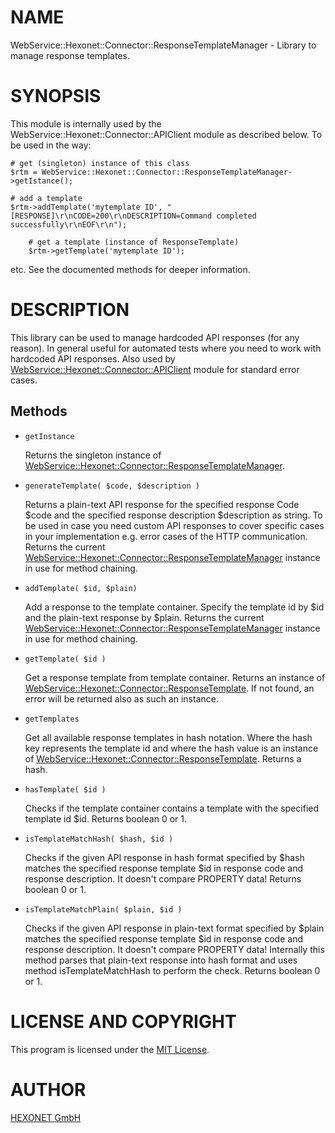 # NAME

WebService::Hexonet::Connector::ResponseTemplateManager - Library to manage response templates.

# SYNOPSIS

This module is internally used by the WebService::Hexonet::Connector::APIClient module as described below.
To be used in the way:

    # get (singleton) instance of this class
    $rtm = WebService::Hexonet::Connector::ResponseTemplateManager->getIstance();

    # add a template
    $rtm->addTemplate('mytemplate ID', "[RESPONSE]\r\nCODE=200\r\nDESCRIPTION=Command completed successfully\r\nEOF\r\n");

        # get a template (instance of ResponseTemplate)
        $rtm->getTemplate('mytemplate ID');

etc. See the documented methods for deeper information.

# DESCRIPTION

This library can be used to manage hardcoded API responses (for any reason).
In general useful for automated tests where you need to work with hardcoded API responses.
Also used by [WebService::Hexonet::Connector::APIClient](https://metacpan.org/pod/WebService%3A%3AHexonet%3A%3AConnector%3A%3AAPIClient) module for standard error cases.

## Methods

- `getInstance`

  Returns the singleton instance of [WebService::Hexonet::Connector::ResponseTemplateManager](https://metacpan.org/pod/WebService%3A%3AHexonet%3A%3AConnector%3A%3AResponseTemplateManager).

- `generateTemplate( $code, $description )`

  Returns a plain-text API response for the specified response Code $code
  and the specified response description $description as string.
  To be used in case you need custom API responses to cover specific cases
  in your implementation e.g. error cases of the HTTP communication.
  Returns the current [WebService::Hexonet::Connector::ResponseTemplateManager](https://metacpan.org/pod/WebService%3A%3AHexonet%3A%3AConnector%3A%3AResponseTemplateManager) instance in use for method chaining.

- `addTemplate( $id, $plain)`

  Add a response to the template container.
  Specify the template id by $id and the plain-text response by $plain.
  Returns the current [WebService::Hexonet::Connector::ResponseTemplateManager](https://metacpan.org/pod/WebService%3A%3AHexonet%3A%3AConnector%3A%3AResponseTemplateManager) instance in use for method chaining.

- `getTemplate( $id )`

  Get a response template from template container.
  Returns an instance of [WebService::Hexonet::Connector::ResponseTemplate](https://metacpan.org/pod/WebService%3A%3AHexonet%3A%3AConnector%3A%3AResponseTemplate).
  If not found, an error will be returned also as such an instance.

- `getTemplates`

  Get all available response templates in hash notation.
  Where the hash key represents the template id and where the hash value is an
  instance of [WebService::Hexonet::Connector::ResponseTemplate](https://metacpan.org/pod/WebService%3A%3AHexonet%3A%3AConnector%3A%3AResponseTemplate).
  Returns a hash.

- `hasTemplate( $id )`

  Checks if the template container contains a template with the specified template id $id.
  Returns boolean 0 or 1.

- `isTemplateMatchHash( $hash, $id )`

  Checks if the given API response in hash format specified by $hash matches the specified
  response template $id in response code and response description.
  It doesn't compare PROPERTY data!
  Returns boolean 0 or 1.

- `isTemplateMatchPlain( $plain, $id )`

  Checks if the given API response in plain-text format specified by $plain matches the specified
  response template $id in response code and response description.
  It doesn't compare PROPERTY data!
  Internally this method parses that plain-text response into hash format and uses method
  isTemplateMatchHash to perform the check.
  Returns boolean 0 or 1.

# LICENSE AND COPYRIGHT

This program is licensed under the [MIT License](https://raw.githubusercontent.com/centralnicgroup-opensource/rtldev-middleware-perl-sdk/master/LICENSE).

# AUTHOR

[HEXONET GmbH](https://www.hexonet.net)
